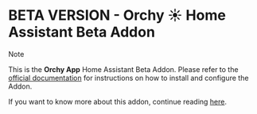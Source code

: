 # BETA VERSION - Orchy ☀️ Home Assistant Beta Addon

> [!NOTE]
>This is the **Orchy App** Home Assistant Beta Addon. Please refer to the [official documentation](https://docs.evcc.io/en/docs/installation/home-assistant) for instructions on how to install and configure the Addon.
>
>If you want to know more about this addon, continue reading [here](https://docs.evcc.io/en/docs/Home).

